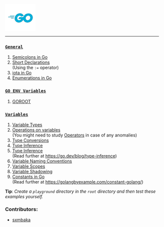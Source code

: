 <img src="assets\images\go-logo-blue-2.png">
<hr>

### [`General`](./general-conventions/)
1. [Semicolons in Go](./general-conventions/semicolons.md)
2. [Short Declarations](./general/short-declarations.md)<br>
(Using the `:=` operator)
3. [iota in Go](./general/iota.go)
4. [Enumerations in Go](./general/enums.md)

### [`GO ENV Variables`](./goenv/)
1. [GOROOT](./goenv/GOROOT.md)

### [`Variables`](./variables/)
1. [Variable Types](./variables/variable-types.go)
2. [Operations on variables](./variables/operations.go)<br>
(You might need to study [Operators](./operators/) in case of any anomalies)
3. [Type Conversions](./variables/type-conversions.go)
4. [Type Inference](./variables/type-inference.go)
4. [Type Inference](./variables/type-inference.go)<br>
(Read further at https://go.dev/blog/type-inference)
6. [Variable Naming Conventions](./variables/variable-naming-conventions.go)
7. [Variable Scopes](./variables/variable-scopes.go)
8. [Variable Shadowing](./variables/shadowing-variables.go)
9. [Constants in Go](./variables/constants.go)<br>
(Read further at https://golangbyexample.com/constant-golang/)


  

__Tip__: _Create a `playground` directory in the `root` directory and then test these examples yourself._
### Contributors:
- [sxmbaka](https://github.com/sxmbaka)